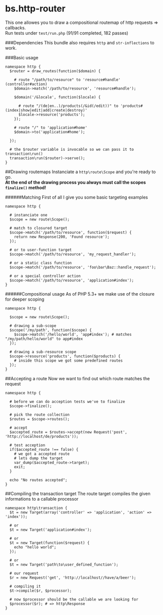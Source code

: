 bs.http-router
==============

This one allowes you to draw a compositional routemap of http requests => callbacks.  
Run tests under `test/run.php` (91/91 completed, 182 passes)

###Dependencies
This bundle also requires `http` and `str-inflections` to work.

###Basic usage

    namespace http {
      $router = draw_routes(function($domain) {
      
        # route "/path/to/resource" to 'resource#handle' (controller#action)
        $domain->match('/path/to/resource', 'resource#handle');
        
        $domain('/&locale', function($locale) {
        
          # route "/(de|en..)/products(/&id(/edit))" to 'products#(index|show|edit|add|create|destroy)'
          $locale->resource('products');
        });
        
        # route "/" to 'application#home'
        $domain->to('application#home');
        
      });
      
      # the $router variable is invocable so we can pass it to transaction\run()
      transaction\run($router)->serve();
    }

##Drawing routemaps
Instanciate a `http\route\Scope` and you're ready to go.  
**At the end of the drawing process you always must call the scopes `finalize()` method!**

######Matching 
First of all I give you some basic targeting examples
    
    namespace http {
      
      # instanciate one
      $scope = new route\Scope();
      
      # match to closured target  
      $scope->match('/path/to/resource', function($request) {
        return new Response(200, 'Found resource');
      });
      
      # or to user-function target
      $scope->match('/path/to/resource', 'my_request_handler');
      
      # or a static class function
      $scope->match('/path/to/resource', 'foo\bar\Baz::handle_request');
      
      # or a special controller action
      $scope->match('/path/to/resource', 'application#index');
    }
    
######Compositional usage
As of PHP 5.3+ we make use of the closure for deeper scoping

    namespace http {
      
      $scope = new route\Scope();
      
      # drawing a sub-scope
      $scope('/my/path', function($scope) {
        $scope->match('/hello/world', 'app#index'); # matches "/my/path/hello/world" to app#index
      });
      
      # drawing a sub-resource scope
      $scope->resource('products', function($products) {
        # inside this scope we got some predefined routes
      });
    }
    
##Accepting a route
Now we want to find out which route matches the request

    namespace http {
      
      # before we can do acception tests we've to finalize
      $scope->finalize();
      
      # pick the route collection
      $routes = $scope->routes();
      
      # accept
      $accepted_route = $routes->accept(new Request('post', 'http://localhost/de/products'));
      
      # test acception
      if($accepted_route !== false) {
        # we got a accepted route
        # lets dump the target
        var_dump($accepted_route->target);
        exit;
      }
      
      echo "No routes accepted";
    }
    
##Compiling the transaction target
The route target compiles the given informations to a callable processor

    namespace http\transaction {
      $t = new Target(array('controller' => 'application', 'action' => 'index'));
      
      # or
      $t = new Target('application#index');
      
      # or
      $t = new Target(function($request) {
        echo "hello world";
      });
      
      # or
      $t = new Target('path\to\user_defined_function');
      
      # our request
      $r = new Request('get', 'http://localhost//have/a/beer');
      
      # compiling it
      $t->compile($r, $processor);
      
      # now $processor should be the callable we are looking for
      $processor($r); # => http\Response
    }